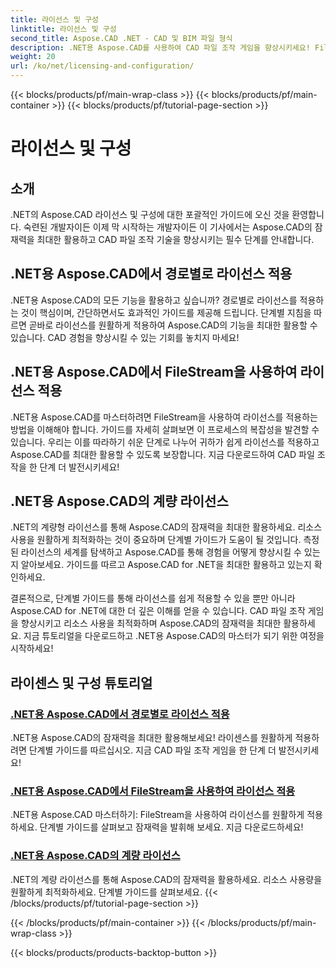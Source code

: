 ```yaml
---
title: 라이선스 및 구성
linktitle: 라이선스 및 구성
second_title: Aspose.CAD .NET - CAD 및 BIM 파일 형식
description: .NET용 Aspose.CAD를 사용하여 CAD 파일 조작 게임을 향상시키세요! FileStream을 사용하거나 단계별 튜토리얼을 통해 경로별로 라이선스를 원활하게 적용하세요.
weight: 20
url: /ko/net/licensing-and-configuration/
---
```


{{< blocks/products/pf/main-wrap-class >}}
{{< blocks/products/pf/main-container >}}
{{< blocks/products/pf/tutorial-page-section >}}

# 라이선스 및 구성


## 소개

.NET의 Aspose.CAD 라이선스 및 구성에 대한 포괄적인 가이드에 오신 것을 환영합니다. 숙련된 개발자이든 이제 막 시작하는 개발자이든 이 기사에서는 Aspose.CAD의 잠재력을 최대한 활용하고 CAD 파일 조작 기술을 향상시키는 필수 단계를 안내합니다.

## .NET용 Aspose.CAD에서 경로별로 라이선스 적용

.NET용 Aspose.CAD의 모든 기능을 활용하고 싶습니까? 경로별로 라이선스를 적용하는 것이 핵심이며, 간단하면서도 효과적인 가이드를 제공해 드립니다. 단계별 지침을 따르면 곧바로 라이선스를 원활하게 적용하여 Aspose.CAD의 기능을 최대한 활용할 수 있습니다. CAD 경험을 향상시킬 수 있는 기회를 놓치지 마세요!

## .NET용 Aspose.CAD에서 FileStream을 사용하여 라이선스 적용

.NET용 Aspose.CAD를 마스터하려면 FileStream을 사용하여 라이선스를 적용하는 방법을 이해해야 합니다. 가이드를 자세히 살펴보면 이 프로세스의 복잡성을 발견할 수 있습니다. 우리는 이를 따라하기 쉬운 단계로 나누어 귀하가 쉽게 라이선스를 적용하고 Aspose.CAD를 최대한 활용할 수 있도록 보장합니다. 지금 다운로드하여 CAD 파일 조작을 한 단계 더 발전시키세요!

## .NET용 Aspose.CAD의 계량 라이선스

.NET의 계량형 라이선스를 통해 Aspose.CAD의 잠재력을 최대한 활용하세요. 리소스 사용을 원활하게 최적화하는 것이 중요하며 단계별 가이드가 도움이 될 것입니다. 측정된 라이선스의 세계를 탐색하고 Aspose.CAD를 통해 경험을 어떻게 향상시킬 수 있는지 알아보세요. 가이드를 따르고 Aspose.CAD for .NET을 최대한 활용하고 있는지 확인하세요.

결론적으로, 단계별 가이드를 통해 라이선스를 쉽게 적용할 수 있을 뿐만 아니라 Aspose.CAD for .NET에 대한 더 깊은 이해를 얻을 수 있습니다. CAD 파일 조작 게임을 향상시키고 리소스 사용을 최적화하며 Aspose.CAD의 잠재력을 최대한 활용하세요. 지금 튜토리얼을 다운로드하고 .NET용 Aspose.CAD의 마스터가 되기 위한 여정을 시작하세요!
## 라이센스 및 구성 튜토리얼
### [.NET용 Aspose.CAD에서 경로별로 라이선스 적용](./apply-license-by-path/)
 .NET용 Aspose.CAD의 잠재력을 최대한 활용해보세요! 라이센스를 원활하게 적용하려면 단계별 가이드를 따르십시오. 지금 CAD 파일 조작 게임을 한 단계 더 발전시키세요!
### [.NET용 Aspose.CAD에서 FileStream을 사용하여 라이선스 적용](./apply-license-using-filestream/)
.NET용 Aspose.CAD 마스터하기: FileStream을 사용하여 라이선스를 원활하게 적용하세요. 단계별 가이드를 살펴보고 잠재력을 발휘해 보세요. 지금 다운로드하세요!
### [.NET용 Aspose.CAD의 계량 라이선스](./metered-licensing/)
.NET의 계량 라이선스를 통해 Aspose.CAD의 잠재력을 활용하세요. 리소스 사용량을 원활하게 최적화하세요. 단계별 가이드를 살펴보세요.
{{< /blocks/products/pf/tutorial-page-section >}}

{{< /blocks/products/pf/main-container >}}
{{< /blocks/products/pf/main-wrap-class >}}

{{< blocks/products/products-backtop-button >}}
